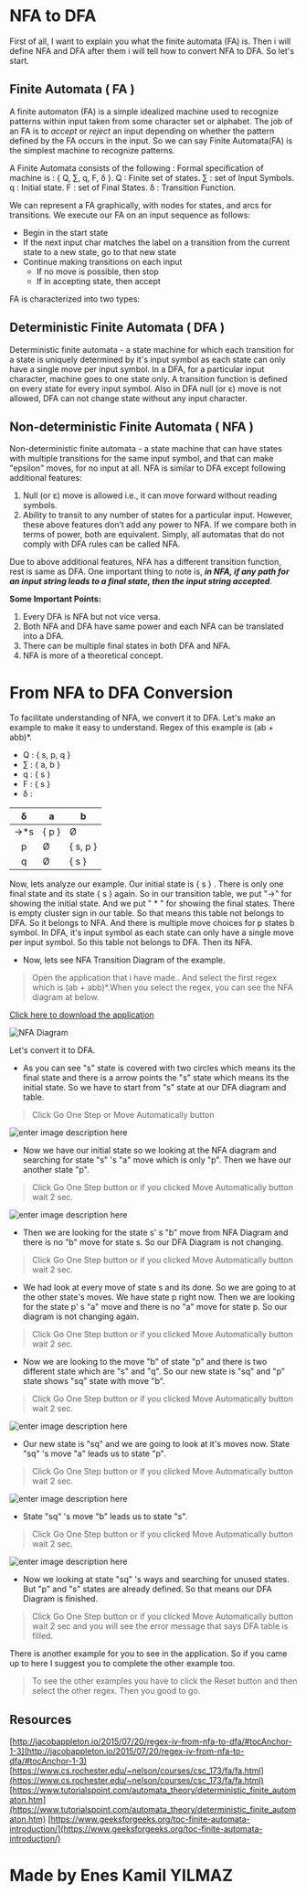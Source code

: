 #  NFA to DFA
First of all, I want to explain you what the finite automata (FA) is. Then i will define NFA and DFA after them i will tell how to convert NFA to DFA. So let's start.

## Finite Automata ( FA )
A finite automaton (FA) is a simple idealized machine used to recognize patterns within input taken from some character set or alphabet. The job of an FA is to  _accept_  or  _reject_  an input depending on whether the pattern defined by the FA occurs in the input.
So we can say Finite Automata(FA) is the simplest machine to recognize patterns.

A Finite Automata consists of the following :
Formal specification of machine is : { Q, ∑, q, F, δ }.
Q : Finite set of states.
∑ : set of Input Symbols.
q : Initial state.
F : set of Final States.
δ : Transition Function.

We can represent a FA graphically, with nodes for states, and arcs for transitions.
We execute our FA on an input sequence as follows:
-   Begin in the start state
-   If the next input char matches the label on a transition from the current state to a new state, go to that new state
-   Continue making transitions on each input
    -   If no move is possible, then stop
    -   If in accepting state, then accept

FA is characterized into two types:

## Deterministic Finite Automata ( DFA )
Deterministic finite automata - a state machine for which each transition for a state is uniquely determined by it's input symbol as each state can only have a single move per input symbol.
In a DFA, for a particular input character, machine goes to one state only. A transition function is defined on every state for every input symbol. Also in DFA null (or ε) move is not allowed, DFA can not change state without any input character.

## Non-deterministic Finite Automata ( NFA )
Non-deterministic finite automata - a state machine that can have states with multiple transitions for the same input symbol, and that can make "epsilon" moves, for no input at all.
NFA is similar to DFA except following additional features:
1. Null (or ε) move is allowed i.e., it can move forward without reading symbols.
2. Ability to transit to any number of states for a particular input.
However, these above features don’t add any power to NFA. If we compare both in terms of power, both are equivalent.
Simply, all automatas that do not comply with DFA rules can be called NFA.

Due to above additional features, NFA has a different transition function, rest is same as DFA.
One important thing to note is, _**in NFA, if any path for an input string leads to a final state, then the input string accepted**_.

**Some Important Points:**
1. Every DFA is NFA but not vice versa.
2. Both NFA and DFA have same power and each NFA can be translated into a DFA.
3. There can be multiple final states in both DFA and NFA.
3. NFA is more of a theoretical concept.

# From NFA to DFA Conversion
To facilitate understanding of NFA, we convert it to DFA.
Let's make an example to make it easy to understand.
 Regex of this example is (ab + abb)*.
- Q : { s, p, q }
- ∑ : { a, b }
- q : { s }
- F : { s }
- δ :

|   δ   | a     | b        |
|:----:|-------|----------|
| ->*s | { p }  |  Ø     |
| p    |   Ø    | { s, p } |
| q    |   Ø    | { s }    |


Now, lets analyze our example.
Our initial state is { s } .
There is only one final state and its state { s } again.
So in our transition table, we put "->" for showing the initial state. And we put " * " for showing the final states.
There is empty cluster sign in our table. So that means this table not belongs to DFA. So it belongs to NFA.
And there is multiple move choices for p states b symbol. In DFA, it's input symbol as each state can only have a single move per input symbol. So this table not belongs to DFA. Then its NFA.


 - Now, lets see NFA Transition Diagram of the example.

> Open the application that i have made.. And select the first regex which is (ab + abb)*.When you select the regex, you can see the NFA diagram at below.

 [Click here to download the application](https://github.com/EnesKy/Automata/raw/master/docs/fa/EnesKy_NFAtoDFA.jar)

 ![](https://lh3.googleusercontent.com/a3izzk9VwED5ueMPYQP1upryyO0xDpQ4gfiGQfTQY_YOPZKs4NV5fmhO8OhulDQ4D7V4escyhTAe "NFA Diagram")

Let's convert it to DFA.
 - As you can see "s" state is covered with two circles which means its the final state and there is a arrow points the "s" state which means its the initial state. So we have to start from "s" state at our DFA diagram and table.

> Click Go One Step or Move Automatically button

![enter image description here](https://lh3.googleusercontent.com/2P3Vcxe66RaQZz85r0teDK8Oqcik190Pj6Xw_16_joCJQzL6LXdsSiA8x2U5XxlqlRtBvCAIkCL7)

 - Now we have our initial state so we looking at the NFA diagram and searching for state "s" 's "a" move which is only "p". Then we have our another state "p".


> Click Go One Step button or if you clicked Move Automatically button wait 2 sec.

![enter image description here](https://lh3.googleusercontent.com/W-YOYCF8fvIh_m3iRUJYWfXh7kIIUSJMoDUaXp1lYP6MM3gNyBq5YynwYKaFYgCXOuz0yI5oH5yh)

- Then we are looking for the state s' s "b" move from NFA Diagram and there is no "b" move for state s. So our DFA Diagram is not changing.

>  Click Go One Step button or if you clicked Move Automatically button wait 2 sec.

- We had look at every move of state s and its done. So we are going to at the other state's moves. We have state p right now. Then we are looking for the state p' s "a" move and there is no "a" move for state p. So our diagram is not changing again.

>  Click Go One Step button or if you clicked Move Automatically button wait 2 sec.

 - Now we are looking to the move "b" of state "p" and there is two different state which are "s" and "q". So our new state is "sq" and "p" state shows "sq" state with move "b".

>  Click Go One Step button or if you clicked Move Automatically button wait 2 sec.

![enter image description here](https://lh3.googleusercontent.com/n_8AbkvjU-4pRKoCeVRPN52pMihHfvERnPr8ascRRw47R0DRvwIZdXzsSuFWnhTy3rLl-tT0JLGu)

 - Our new state is "sq" and we are going to look at it's moves now. State "sq" 's move "a" leads us to state "p".
 >  Click Go One Step button or if you clicked Move Automatically button wait 2 sec.

![enter image description here](https://lh3.googleusercontent.com/ckTglIVsdCpHrKW21sAIrgZPFmxXvHHlP3lOqd5lPdsgEp4Xh_TH772ch_9vNP5MVQHaNZxujL91)

 - State "sq" 's move "b" leads us to state "s".
 >  Click Go One Step button or if you clicked Move Automatically button wait 2 sec.

![enter image description here](https://lh3.googleusercontent.com/VP9FCNUaL7QMrEUjFt5x2Fr-Thi7HmL3SGyeIoqYg6-XCy1H8lCFpihsKWyGvLOn3qgwI96CGZP6)

- Now we looking at state "sq" 's ways and searching for unused states. But "p" and "s" states are already defined. So that means our DFA Diagram is finished.
 > Click Go One Step button or if you clicked Move Automatically button wait 2 sec and you will see the error message that says DFA table is filled.


There is another example for you to see in the application. So if you came up to here I suggest you to complete the other example too.

 > To see the other examples you have to click the Reset button and then select the other regex. Then you good to go.

## Resources
[http://jacobappleton.io/2015/07/20/regex-iv-from-nfa-to-dfa/#tocAnchor-1-3](http://jacobappleton.io/2015/07/20/regex-iv-from-nfa-to-dfa/#tocAnchor-1-3)
[https://www.cs.rochester.edu/~nelson/courses/csc_173/fa/fa.html](https://www.cs.rochester.edu/~nelson/courses/csc_173/fa/fa.html)
[https://www.tutorialspoint.com/automata_theory/deterministic_finite_automaton.htm](https://www.tutorialspoint.com/automata_theory/deterministic_finite_automaton.htm)
[https://www.geeksforgeeks.org/toc-finite-automata-introduction/](https://www.geeksforgeeks.org/toc-finite-automata-introduction/)

# Made by Enes Kamil YILMAZ